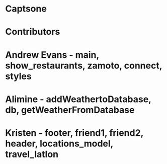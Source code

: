 # Captsone
# Contributors
# Andrew Evans - main, show_restaurants, zamoto, connect, styles
# Alimine - addWeathertoDatabase, db, getWeatherFromDatabase
# Kristen - footer, friend1, friend2, header, locations_model, travel_latlon
